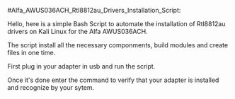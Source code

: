 #Alfa_AWUS036ACH_Rtl8812au_Drivers_Installation_Script:

Hello, here is a simple Bash Script to automate the installation of Rtl8812au drivers on Kali Linux for the Alfa AWUS036ACH.

The script install all the necessary componments, build modules and create files in one time.

First plug in your adapter in usb and run the script.

Once it's done enter the command <lsusb> to verify that your adapter is installed and recognize by your sytem.


